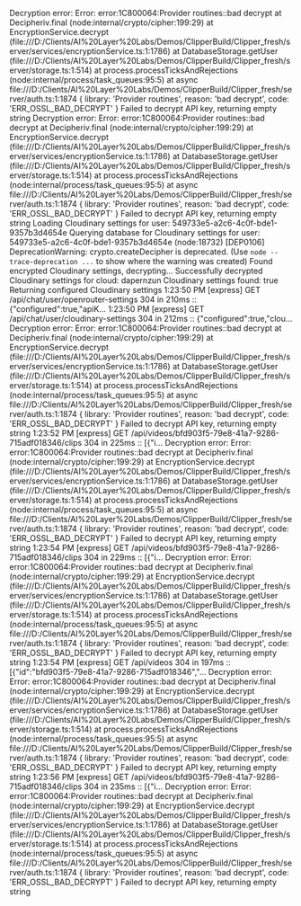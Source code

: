 Decryption error: Error: error:1C800064:Provider routines::bad decrypt
    at Decipheriv.final (node:internal/crypto/cipher:199:29)
    at EncryptionService.decrypt (file:///D:/Clients/AI%20Layer%20Labs/Demos/ClipperBuild/Clipper_fresh/server/services/encryptionService.ts:1:1786)
    at DatabaseStorage.getUser (file:///D:/Clients/AI%20Layer%20Labs/Demos/ClipperBuild/Clipper_fresh/server/storage.ts:1:514)
    at process.processTicksAndRejections (node:internal/process/task_queues:95:5)
    at async file:///D:/Clients/AI%20Layer%20Labs/Demos/ClipperBuild/Clipper_fresh/server/auth.ts:1:1874 {
  library: 'Provider routines',
  reason: 'bad decrypt',
  code: 'ERR_OSSL_BAD_DECRYPT'
}
Failed to decrypt API key, returning empty string
Decryption error: Error: error:1C800064:Provider routines::bad decrypt
    at Decipheriv.final (node:internal/crypto/cipher:199:29)
    at EncryptionService.decrypt (file:///D:/Clients/AI%20Layer%20Labs/Demos/ClipperBuild/Clipper_fresh/server/services/encryptionService.ts:1:1786)
    at DatabaseStorage.getUser (file:///D:/Clients/AI%20Layer%20Labs/Demos/ClipperBuild/Clipper_fresh/server/storage.ts:1:514)
    at process.processTicksAndRejections (node:internal/process/task_queues:95:5)
    at async file:///D:/Clients/AI%20Layer%20Labs/Demos/ClipperBuild/Clipper_fresh/server/auth.ts:1:1874 {
  library: 'Provider routines',
  reason: 'bad decrypt',
  code: 'ERR_OSSL_BAD_DECRYPT'
}
Failed to decrypt API key, returning empty string
Loading Cloudinary settings for user: 549733e5-a2c6-4c0f-bde1-9357b3d4654e
Querying database for Cloudinary settings for user: 549733e5-a2c6-4c0f-bde1-9357b3d4654e
(node:18732) [DEP0106] DeprecationWarning: crypto.createDecipher is deprecated.
(Use `node --trace-deprecation ...` to show where the warning was created)
Found encrypted Cloudinary settings, decrypting...
Successfully decrypted Cloudinary settings for cloud: dapernzun
Cloudinary settings found: true
Returning configured Cloudinary settings
1:23:50 PM [express] GET /api/chat/user/openrouter-settings 304 in 210ms :: {"configured":true,"apiK…
1:23:50 PM [express] GET /api/chat/user/cloudinary-settings 304 in 212ms :: {"configured":true,"clou…
Decryption error: Error: error:1C800064:Provider routines::bad decrypt
    at Decipheriv.final (node:internal/crypto/cipher:199:29)
    at EncryptionService.decrypt (file:///D:/Clients/AI%20Layer%20Labs/Demos/ClipperBuild/Clipper_fresh/server/services/encryptionService.ts:1:1786)
    at DatabaseStorage.getUser (file:///D:/Clients/AI%20Layer%20Labs/Demos/ClipperBuild/Clipper_fresh/server/storage.ts:1:514)
    at process.processTicksAndRejections (node:internal/process/task_queues:95:5)
    at async file:///D:/Clients/AI%20Layer%20Labs/Demos/ClipperBuild/Clipper_fresh/server/auth.ts:1:1874 {
  library: 'Provider routines',
  reason: 'bad decrypt',
  code: 'ERR_OSSL_BAD_DECRYPT'
}
Failed to decrypt API key, returning empty string
1:23:52 PM [express] GET /api/videos/bfd903f5-79e8-41a7-9286-715adf018346/clips 304 in 225ms :: [{"i…
Decryption error: Error: error:1C800064:Provider routines::bad decrypt
    at Decipheriv.final (node:internal/crypto/cipher:199:29)
    at EncryptionService.decrypt (file:///D:/Clients/AI%20Layer%20Labs/Demos/ClipperBuild/Clipper_fresh/server/services/encryptionService.ts:1:1786)
    at DatabaseStorage.getUser (file:///D:/Clients/AI%20Layer%20Labs/Demos/ClipperBuild/Clipper_fresh/server/storage.ts:1:514)
    at process.processTicksAndRejections (node:internal/process/task_queues:95:5)
    at async file:///D:/Clients/AI%20Layer%20Labs/Demos/ClipperBuild/Clipper_fresh/server/auth.ts:1:1874 {
  library: 'Provider routines',
  reason: 'bad decrypt',
  code: 'ERR_OSSL_BAD_DECRYPT'
}
Failed to decrypt API key, returning empty string
1:23:54 PM [express] GET /api/videos/bfd903f5-79e8-41a7-9286-715adf018346/clips 304 in 229ms :: [{"i…
Decryption error: Error: error:1C800064:Provider routines::bad decrypt
    at Decipheriv.final (node:internal/crypto/cipher:199:29)
    at EncryptionService.decrypt (file:///D:/Clients/AI%20Layer%20Labs/Demos/ClipperBuild/Clipper_fresh/server/services/encryptionService.ts:1:1786)
    at DatabaseStorage.getUser (file:///D:/Clients/AI%20Layer%20Labs/Demos/ClipperBuild/Clipper_fresh/server/storage.ts:1:514)
    at process.processTicksAndRejections (node:internal/process/task_queues:95:5)
    at async file:///D:/Clients/AI%20Layer%20Labs/Demos/ClipperBuild/Clipper_fresh/server/auth.ts:1:1874 {
  library: 'Provider routines',
  reason: 'bad decrypt',
  code: 'ERR_OSSL_BAD_DECRYPT'
}
Failed to decrypt API key, returning empty string
1:23:54 PM [express] GET /api/videos 304 in 197ms :: [{"id":"bfd903f5-79e8-41a7-9286-715adf018346","…
Decryption error: Error: error:1C800064:Provider routines::bad decrypt
    at Decipheriv.final (node:internal/crypto/cipher:199:29)
    at EncryptionService.decrypt (file:///D:/Clients/AI%20Layer%20Labs/Demos/ClipperBuild/Clipper_fresh/server/services/encryptionService.ts:1:1786)
    at DatabaseStorage.getUser (file:///D:/Clients/AI%20Layer%20Labs/Demos/ClipperBuild/Clipper_fresh/server/storage.ts:1:514)
    at process.processTicksAndRejections (node:internal/process/task_queues:95:5)
    at async file:///D:/Clients/AI%20Layer%20Labs/Demos/ClipperBuild/Clipper_fresh/server/auth.ts:1:1874 {
  library: 'Provider routines',
  reason: 'bad decrypt',
  code: 'ERR_OSSL_BAD_DECRYPT'
}
Failed to decrypt API key, returning empty string
1:23:56 PM [express] GET /api/videos/bfd903f5-79e8-41a7-9286-715adf018346/clips 304 in 235ms :: [{"i…
Decryption error: Error: error:1C800064:Provider routines::bad decrypt
    at Decipheriv.final (node:internal/crypto/cipher:199:29)
    at EncryptionService.decrypt (file:///D:/Clients/AI%20Layer%20Labs/Demos/ClipperBuild/Clipper_fresh/server/services/encryptionService.ts:1:1786)
    at DatabaseStorage.getUser (file:///D:/Clients/AI%20Layer%20Labs/Demos/ClipperBuild/Clipper_fresh/server/storage.ts:1:514)
    at process.processTicksAndRejections (node:internal/process/task_queues:95:5)
    at async file:///D:/Clients/AI%20Layer%20Labs/Demos/ClipperBuild/Clipper_fresh/server/auth.ts:1:1874 {
  library: 'Provider routines',
  reason: 'bad decrypt',
  code: 'ERR_OSSL_BAD_DECRYPT'
}
Failed to decrypt API key, returning empty string